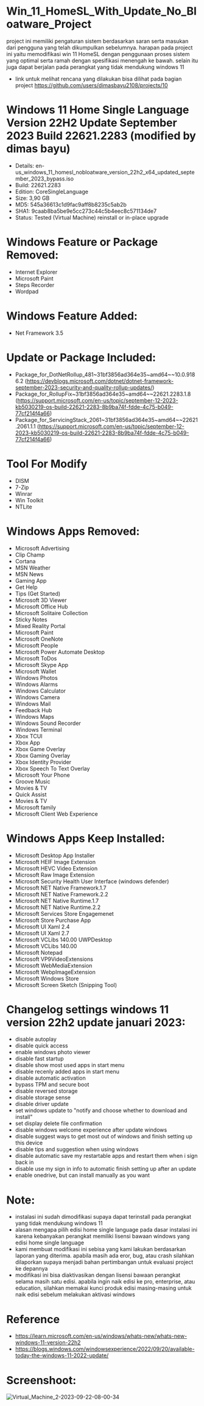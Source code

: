 # Win_11_HomeSL_With_Update_No_Bloatware_Project

project ini memiliki pengaturan sistem berdasarkan saran serta masukan dari pengguna yang telah dikumpulkan sebelumnya. harapan pada project ini yaitu memodifikasi win 11 HomeSL dengan penggunaan proses sistem yang optimal serta ramah dengan spesifikasi menengah ke bawah. selain itu juga dapat berjalan pada perangkat yang tidak mendukung windows 11

- link untuk melihat rencana yang dilakukan bisa dilihat pada bagian project https://github.com/users/dimasbayu2108/projects/10

# Windows 11 Home Single Language Version 22H2 Update September 2023 Build 22621.2283 (modified by dimas bayu) 

- Details: en-us_windows_11_homesl_nobloatware_version_22h2_x64_updated_september_2023_bypass.iso
- Build: 22621.2283
- Edition: CoreSingleLanguage
- Size: 3,90 GB
- MD5: 545a36613c1d9fac9aff8b8235c5ab2b
- SHA1: 9caab8ba5be9e5cc273c44c5b4eec8c571134de7
- Status: Tested (Virtual Machine) reinstall or in-place upgrade

# Windows Feature or Package Removed:
- Internet Explorer
- Microsoft Paint
- Steps Recorder
- Wordpad

# Windows Feature Added:
- Net Framework 3.5

# Update or Package Included:
- Package_for_DotNetRollup_481~31bf3856ad364e35~amd64~~10.0.9186.2 (https://devblogs.microsoft.com/dotnet/dotnet-framework-september-2023-security-and-quality-rollup-updates/)
- Package_for_RollupFix~31bf3856ad364e35~amd64~~22621.2283.1.8 (https://support.microsoft.com/en-us/topic/september-12-2023-kb5030219-os-build-22621-2283-8b9ba74f-fdde-4c75-b049-77cf214f4a66)
- Package_for_ServicingStack_2061~31bf3856ad364e35~amd64~~22621.2061.1.1 (https://support.microsoft.com/en-us/topic/september-12-2023-kb5030219-os-build-22621-2283-8b9ba74f-fdde-4c75-b049-77cf214f4a66)

# Tool For Modify
- DISM
- 7-Zip
- Winrar
- Win Toolkit
- NTLite

# Windows Apps Removed:
- Microsoft Advertising
- Clip Champ
- Cortana
- MSN Weather
- MSN News
- Gaming App
- Get Help
- Tips (Get Started)
- Microsoft 3D Viewer
- Microsoft Office Hub
- Microsoft Solitaire Collection
- Sticky Notes
- Mixed Reality Portal
- Microsoft Paint
- Microsoft OneNote
- Microsoft People
- Microsoft Power Automate Desktop
- Microsoft ToDos
- Microsoft Skype App
- Microsoft Wallet
- Windows Photos
- Windows Alarms
- Windows Calculator
- Windows Camera
- Windows Mail
- Feedback Hub
- Windows Maps
- Windows Sound Recorder
- Windows Terminal
- Xbox TCUI
- Xbox App
- Xbox Game Overlay
- Xbox Gaming Overlay
- Xbox Identity Provider
- Xbox Speech To Text Overlay
- Microsoft Your Phone
- Groove Music
- Movies & TV 
- Quick Assist
- Movies & TV
- Microsoft family
- Microsoft Client Web Experience

# Windows Apps Keep Installed:
- Microsoft Desktop App Installer
- Microsoft HEIF Image Extension
- Microsoft HEVC Video Extension
- Microsoft Raw Image Extension
- Microsoft Security Health User Interface (windows defender)
- Microsoft NET Native Framework.1.7
- Microsoft NET Native Framework.2.2
- Microsoft NET Native Runtime.1.7
- Microsoft NET Native Runtime.2.2
- Microsoft Services Store Engagemenet
- Microsoft Store Purchase App
- Microsoft UI Xaml 2.4
- Microsoft UI Xaml 2.7
- Microsoft VCLibs 140.00 UWPDesktop
- Microsoft VCLibs 140.00
- Microsoft Notepad
- Microsoft VP9VideoExtensions
- Microsoft WebMediaExtension
- Microsoft WebpImageExtension
- Microsoft Windows Store
- Microsoft Screen Sketch (Snipping Tool)

# Changelog settings windows 11 version 22h2 update januari 2023:
- disable autoplay
- disable quick access
- enable windows photo viewer
- disable fast startup
- disable show most used apps in start menu
- disable recenly added apps in start menu
- disable automatic activation
- bypass TPM and secure boot
- disable reversed storage
- disable storage sense
- disable driver update
- set windows update to "notify and choose whether to download and install"
- set display delete file confirmation
- disable windows welcome experience after update windows
- disable suggest ways to get most out of windows and finish setting up this device
- disable tips and suggestion when using windows
- disable automatic save my restartable apps and restart them when i sign back in
- disable use my sign in info to automatic finish setting up after an update
- enable onedrive, but can install manually as you want


# Note:
- instalasi ini sudah dimodifikasi supaya dapat terinstall pada perangkat yang tidak mendukung windows 11
- alasan mengapa pilih edisi home single language pada dasar instalasi ini karena kebanyakan perangkat memiliki lisensi bawaan windows yang edisi home single language
- kami membuat modifikasi ini sebisa yang kami lakukan berdasarkan laporan yang diterima. apabila masih ada eror, bug, atau crash silahkan dilaporkan supaya menjadi bahan pertimbangan untuk evaluasi project ke depannya
- modifikasi ini bisa diaktivasikan dengan lisensi bawaan perangkat selama masih satu edisi. apabila ingin naik edisi ke pro, enterprise, atau education, silahkan memakai kunci produk edisi masing-masing untuk naik edisi sebelum melakukan aktivasi windows

# Reference
- https://learn.microsoft.com/en-us/windows/whats-new/whats-new-windows-11-version-22h2
- https://blogs.windows.com/windowsexperience/2022/09/20/available-today-the-windows-11-2022-update/

# Screenshoot:
![Virtual_Machine_2-2023-09-22-08-00-34](https://github.com/dimasbayu2108/Win_10_and_11_HomeSL_With_Update_No_Bloatware_Project/assets/48012187/d0f95bf3-58bf-4676-94ab-10b62b5e13d2)





